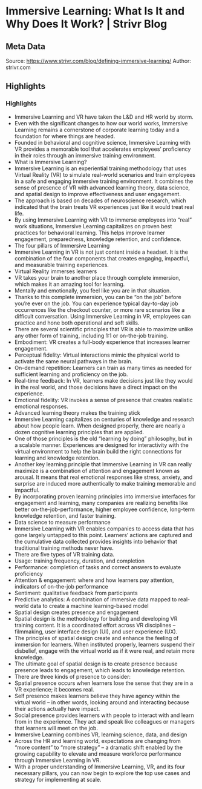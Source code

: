 # Immersive Learning: What Is It and Why Does It Work? | Strivr Blog

## Meta Data

Source:  https://www.strivr.com/blog/defining-immersive-learning/ 
Author: strivr.com

## Highlights

### Highlights

- Immersive Learning and VR have taken the L&D and HR world by storm.
- Even with the significant changes to how our world works, Immersive Learning remains a cornerstone of corporate learning today and a foundation for where things are headed.
- Founded in behavioral and cognitive science, Immersive Learning with VR provides a memorable tool that accelerates employees’ proficiency in their roles through an immersive training environment.
- What is Immersive Learning?
- Immersive Learning is an experiential training methodology that uses Virtual Reality (VR) to simulate real-world scenarios and train employees in a safe and engaging immersive training environment. It combines the sense of presence of VR with advanced learning theory, data science, and spatial design to improve effectiveness and user engagement.
- The approach is based on decades of neuroscience research, which indicated that the brain treats VR experiences just like it would treat real life.
- By using Immersive Learning with VR to immerse employees into “real” work situations, Immersive Learning capitalizes on proven best practices for behavioral learning. This helps improve learner engagement, preparedness, knowledge retention, and confidence.
- The four pillars of Immersive Learning
- Immersive Learning in VR is not just content inside a headset. It is the combination of the four components that creates engaging, impactful, and measurable training experiences.
- Virtual Reality immerses learners
- VR takes your brain to another place through complete immersion, which makes it an amazing tool for learning.
- Mentally and emotionally, you feel like you are in that situation.
- Thanks to this complete immersion, you can be “on the job” before you’re ever on the job. You can experience typical day-to-day job occurrences like the checkout counter, or more rare scenarios like a difficult conversation. Using Immersive Learning in VR, employees can practice and hone both operational and soft skills.
- There are several scientific principles that VR is able to maximize unlike any other form of training, including 1:1 or on-the-job training.
- Embodiment: VR creates a full-body experience that increases learner engagement.
- Perceptual fidelity: Virtual interactions mimic the physical world to activate the same neural pathways in the brain.
- On-demand repetition: Learners can train as many times as needed for sufficient learning and proficiency on the job.
- Real-time feedback: In VR, learners make decisions just like they would in the real world, and those decisions have a direct impact on the experience.
- Emotional fidelity: VR invokes a sense of presence that creates realistic emotional responses.
- Advanced learning theory makes the training stick
- Immersive Learning capitalizes on centuries of knowledge and research about how people learn. When designed properly, there are nearly a dozen cognitive learning principles that are applied.
- One of those principles is the old “learning by doing” philosophy, but in a scalable manner. Experiences are designed for interactivity with the virtual environment to help the brain build the right connections for learning and knowledge retention.
- Another key learning principle that Immersive Learning in VR can really maximize is a combination of attention and engagement known as arousal. It means that real emotional responses like stress, anxiety, and surprise are induced more authentically to make training memorable and impactful.
- By incorporating proven learning principles into immersive interfaces for engagement and learning, many companies are realizing benefits like better on-the-job-performance, higher employee confidence, long-term knowledge retention, and faster training.
- Data science to measure performance
- Immersive Learning with VR enables companies to access data that has gone largely untapped to this point. Learners’ actions are captured and the cumulative data collected provides insights into behavior that traditional training methods never have.
- There are five types of VR training data.
- Usage: training frequency, duration, and completion
- Performance: completion of tasks and correct answers to evaluate proficiency
- Attention & engagement: where and how learners pay attention, indicators of on-the-job performance
- Sentiment: qualitative feedback from participants
- Predictive analytics: A combination of immersive data mapped to real-world data to create a machine learning-based model
- Spatial design creates presence and engagement
- Spatial design is the methodology for building and developing VR training content. It is a coordinated effort across VR disciplines – filmmaking, user interface design (UI), and user experience (UX).
- The principles of spatial design create and enhance the feeling of immersion for learners. When instituted properly, learners suspend their disbelief, engage with the virtual world as if it were real, and retain more knowledge.
- The ultimate goal of spatial design is to create presence because presence leads to engagement, which leads to knowledge retention.
- There are three kinds of presence to consider:
- Spatial presence occurs when learners lose the sense that they are in a VR experience; it becomes real.
- Self presence makes learners believe they have agency within the virtual world – in other words, looking around and interacting because their actions actually have impact.
- Social presence provides learners with people to interact with and learn from in the experience. They act and speak like colleagues or managers that learners will meet on the job.
- Immersive Learning combines VR, learning science, data, and design
- Across the HR and learning world, expectations are changing from “more content” to “more strategy” – a dramatic shift enabled by the growing capability to elevate and measure workforce performance through Immersive Learning in VR.
- With a proper understanding of Immersive Learning, VR, and its four necessary pillars, you can now begin to explore the top use cases and strategy for implementing at scale.
